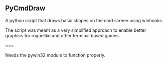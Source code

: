 PyCmdDraw
----

A python script that draws basic shapes on the cmd screen using winhooks. 

The script was meant as a very simplified approach to enable better graphics for roguelike and other terminal based games.

===

Needs the pywin32 module to function properly.
